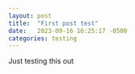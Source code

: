 ```yaml
---
layout: post
title:  "First post test"
date:   2023-09-16 16:25:17 -0500
categories: testing
---
```


Just testing this out